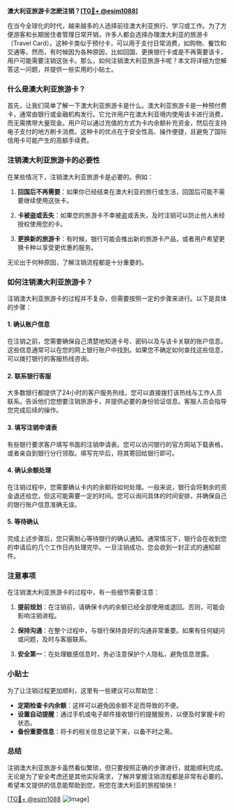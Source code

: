**澳大利亚旅游卡怎麽注销？[[TG💪+ @esim1088](https://t.me/s/esim1088)]**

在当今全球化的时代，越来越多的人选择前往澳大利亚旅行、学习或工作。为了方便游客和长期居住者管理日常开销，许多人都会选择办理澳大利亚的旅游卡（Travel Card）。这种卡类似于预付卡，可以用于支付日常消费，如购物、餐饮和交通等。然而，有时候因为各种原因，比如回国、更换银行卡或是不再需要该卡，用户可能需要注销这张卡。那么，如何注销澳大利亚旅游卡呢？本文将详细为您解答这一问题，并提供一些实用的小贴士。

### 什么是澳大利亚旅游卡？

首先，让我们简单了解一下澳大利亚旅游卡是什么。澳大利亚旅游卡是一种预付费卡，通常由银行或金融机构发行。它允许用户在澳大利亚境内使用该卡进行消费，而无需携带大量现金。用户可以通过充值的方式为卡内余额补充资金，然后在支持电子支付的地方刷卡消费。这种卡的优点在于安全性高、操作便捷，且避免了国际信用卡可能产生的高额手续费。

### 注销澳大利亚旅游卡的必要性

在某些情况下，注销澳大利亚旅游卡是必要的。例如：

1. **回国后不再需要**：如果你已经结束在澳大利亚的旅行或生活，回国后可能不需要继续使用这张卡。
   
2. **卡被盗或丢失**：如果您的旅游卡不幸被盗或丢失，及时注销可以防止他人未经授权使用您的卡。

3. **更换新的旅游卡**：有时候，银行可能会推出新的旅游卡产品，或者用户希望更换卡种以享受更优惠的服务。

无论出于何种原因，了解注销流程都是十分重要的。

### 如何注销澳大利亚旅游卡？

注销澳大利亚旅游卡的过程并不复杂，但需要按照一定的步骤来进行。以下是具体的步骤：

#### 1. 确认账户信息

在注销之前，您需要确保自己清楚地知道卡号、密码以及与该卡关联的账户信息。这些信息通常可以在您的网上银行账户中找到。如果您不确定如何查找这些信息，可以拨打银行的客服热线咨询。

#### 2. 联系银行客服

大多数银行都提供了24小时的客户服务热线，您可以直接拨打该热线与工作人员联系。告诉他们您想要注销旅游卡，并提供必要的身份验证信息。客服人员会指导您完成后续的操作。

#### 3. 填写注销申请表

有些银行要求客户填写书面的注销申请表。您可以访问银行的官方网站下载表格，或者亲自到银行分行领取。填写完毕后，将其寄回给银行即可。

#### 4. 确认余额处理

在注销过程中，您需要确认卡内的余额将如何处理。一般来说，银行会将剩余的资金退还给您，但这可能需要一定的时间。您可以询问具体的时间安排，并确保自己的银行账户信息准确无误。

#### 5. 等待确认

完成上述步骤后，您只需耐心等待银行的确认通知。通常情况下，银行会在收到您的申请后的几个工作日内处理完毕。一旦注销成功，您会收到一封正式的通知邮件。

### 注意事项

在注销澳大利亚旅游卡的过程中，有一些细节需要注意：

1. **提前规划**：在注销前，请确保卡内的余额已经全部使用或退回。否则，可能会影响注销进程。

2. **保持沟通**：在整个过程中，与银行保持良好的沟通非常重要。如果有任何疑问或问题，及时与客服联系。

3. **安全第一**：在处理敏感信息时，务必注意保护个人隐私，避免信息泄露。

### 小贴士

为了让注销过程更加顺利，这里有一些建议可以帮助您：

- **定期检查卡内余额**：这样可以避免因余额不足而导致的不便。
- **设置自动提醒**：通过手机或电子邮件接收银行的提醒服务，以便及时掌握卡的状态。
- **备份重要信息**：将卡的相关信息记录下来，以备不时之需。

### 总结

注销澳大利亚旅游卡虽然看似繁琐，但只要按照正确的步骤进行，就能顺利完成。无论是为了安全考虑还是其他实际需求，了解并掌握注销流程都是非常有必要的。希望本文提供的信息能帮助到您，祝您在澳大利亚的旅程愉快！

[[TG💪+ @esim1088](https://t.me/s/esim1088) ![Image](https://i.postimg.cc/4NQfJmqS/Snipaste-2025-05-13-00-14-12.png)]